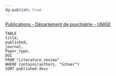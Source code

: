 ```yaml
---
dg-publish: true
---
```



[Publications - Département de psychiatrie - UNIGE](https://www.unige.ch/medecine/psyat/groupes-de-recherche/1033schaer/publications)

```dataview 
TABLE 
title, 
published,
journal,
Paper_type,
DOI
FROM "Literature_review"
WHERE contains(authors, "Schaer")
SORT published desc 
```
